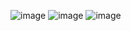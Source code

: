 ![image](https://github.com/Marymota/so_long/blob/main/prints/working%20for%20the%20most%20part.png?raw=true)
![image](https://user-images.githubusercontent.com/20130249/136864781-7a6fc393-66f9-46ec-842e-5fcf86be795a.png)
![image](https://user-images.githubusercontent.com/20130249/136864773-da6a2547-2c88-4775-bdfc-4340ad08089b.png)
